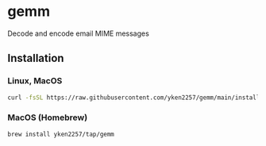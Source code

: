 # gemm
Decode and encode email MIME messages

## Installation
### Linux, MacOS
```bash
curl -fsSL https://raw.githubusercontent.com/yken2257/gemm/main/install.sh | bash
```

### MacOS (Homebrew)
```bash
brew install yken2257/tap/gemm
```